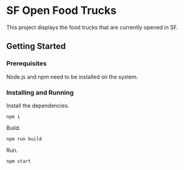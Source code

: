 # SF Open Food Trucks

This project displays the food trucks that are currently opened in SF.

## Getting Started

### Prerequisites

Node.js and npm need to be installed on the system.

### Installing and Running

Install the dependencies.

```
npm i
```

Build.

```
npm run build
```

Run.

```
npm start
```

